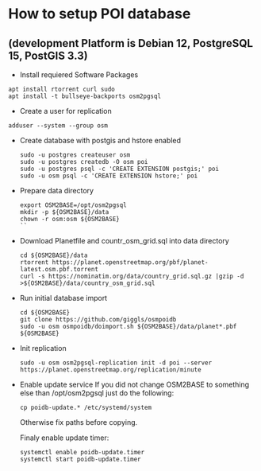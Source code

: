 # How to setup POI database
## (development Platform is Debian 12, PostgreSQL 15, PostGIS 3.3)

* Install requiered Software Packages
```
apt install rtorrent curl sudo
apt install -t bullseye-backports osm2pgsql
```

* Create a user for replication
```
adduser --system --group osm
```

* Create database with postgis and hstore enabled
  ```
  sudo -u postgres createuser osm
  sudo -u postgres createdb -O osm poi
  sudo -u postgres psql -c 'CREATE EXTENSION postgis;' poi
  sudo -u osm psql -c 'CREATE EXTENSION hstore;' poi

  ```

* Prepare data directory
  ```
  export OSM2BASE=/opt/osm2pgsql
  mkdir -p ${OSM2BASE}/data
  chown -r osm:osm ${OSM2BASE}
  ``

* Download Planetfile and countr_osm_grid.sql into data directory
  ```
  cd ${OSM2BASE}/data
  rtorrent https://planet.openstreetmap.org/pbf/planet-latest.osm.pbf.torrent
  curl -s https://nominatim.org/data/country_grid.sql.gz |gzip -d >${OSM2BASE}/data/country_osm_grid.sql
  ```

* Run initial database import
  ```
  cd ${OSM2BASE}
  git clone https://github.com/giggls/osmpoidb
  sudo -u osm osmpoidb/doimport.sh ${OSM2BASE}/data/planet*.pbf ${OSM2BASE}
  ```  

* Init replication
  ```
  sudo -u osm osm2pgsql-replication init -d poi --server https://planet.openstreetmap.org/replication/minute

  ```  

* Enable update service
  If you did not change OSM2BASE to something else than /opt/osm2pgsql just
  do the following:

  ```
  cp poidb-update.* /etc/systemd/system
  ```
  Otherwise fix paths before copying.

  Finaly enable update timer:

  ```
  systemctl enable poidb-update.timer
  systemctl start poidb-update.timer
  ```
